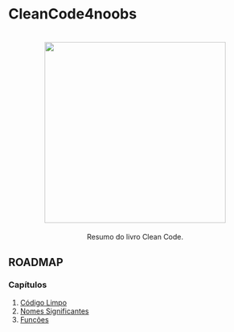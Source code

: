 # CleanCode4noobs

<h1 align="center">
  <img src="https://res.cloudinary.com/wlion/f_auto,q_auto,c_fill/wlion/2017/04/CleanCode.jpg" width="360">
</h1>

<p align="center">Resumo do livro Clean Code.</p>

## ROADMAP

### Capítulos

1. [Código Limpo](https://github.com/allan-pires/cleancode4noobs/blob/master/01%20C%C3%B3digo%20Limpo/C%C3%B3digo%20Limpo.md)
2. [Nomes Significantes](https://github.com/allan-pires/cleancode4noobs/blob/master/mylink.md)
3. [Funções](https://github.com/allan-pires/cleancode4noobs/blob/master/mylink.md)
